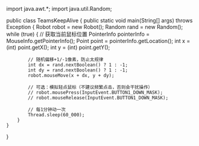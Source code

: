 import java.awt.*;
import java.util.Random;

public class TeamsKeepAlive {
    public static void main(String[] args) throws Exception {
        Robot robot = new Robot();
        Random rand = new Random();
        while (true) {
            // 获取当前鼠标位置
            PointerInfo pointerInfo = MouseInfo.getPointerInfo();
            Point point = pointerInfo.getLocation();
            int x = (int) point.getX();
            int y = (int) point.getY();

            // 随机偏移+1/-1像素，防止太规律
            int dx = rand.nextBoolean() ? 1 : -1;
            int dy = rand.nextBoolean() ? 1 : -1;
            robot.mouseMove(x + dx, y + dy);

            // 可选：模拟轻点鼠标（不建议频繁点击，否则会干扰操作）
            // robot.mousePress(InputEvent.BUTTON1_DOWN_MASK);
            // robot.mouseRelease(InputEvent.BUTTON1_DOWN_MASK);

            // 每1分钟动一次
            Thread.sleep(60_000);
        }
    }
}
